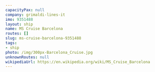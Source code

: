 ```yaml
---
capacityPax: null
company: grimaldi-lines-it
imo: 9351488
layout: ship
name: MS Cruise Barcelona
routes: []
slug: ms-cruise-barcelona-9351488
tags:
- ship
photo: /img/300px-Barcelona_Cruise.jpg
unknownRoutes: null
wikipediaUrl: https://en.wikipedia.org/wiki/MS_Cruise_Barcelona
---
```

